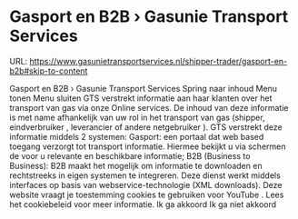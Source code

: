 # Gasport en B2B › Gasunie Transport Services

URL: https://www.gasunietransportservices.nl/shipper-trader/gasport-en-b2b#skip-to-content

Gasport en B2B › Gasunie Transport Services
Spring naar inhoud
Menu tonen
Menu sluiten
GTS
verstrekt informatie aan haar klanten over het transport van
gas
via onze Online services. De inhoud van deze informatie is met name afhankelijk van uw rol in het transport van
gas
(shipper,
eindverbruiker
,
leverancier
of andere
netgebruiker
).
GTS
verstrekt deze informatie middels 2 systemen:
Gasport: een portaal dat web based toegang verzorgt tot transport informatie. Hiermee bekijkt u via schermen de voor u relevante en beschikbare informatie;
B2B (Business to Business): B2B maakt het mogelijk om informatie te downloaden en rechtstreeks in eigen systemen te integreren. Deze dienst werkt middels interfaces op basis van webservice-technologie (XML downloads).
Deze website vraagt je toestemming cookies te gebruiken voor
YouTube
. Lees het
cookiebeleid
voor meer informatie.
Ik ga akkoord
Ik ga niet akkoord